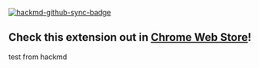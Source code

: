 [![hackmd-github-sync-badge](https://hackmd.io/NERLjyuERbS0Ec-mEuOV8w/badge)](https://hackmd.io/NERLjyuERbS0Ec-mEuOV8w)
## Check this extension out in [Chrome Web Store](https://chrome.google.com/webstore/detail/nozbe-extension/cmnobmfmonhifmbnielgphoebgibighf)!

test from hackmd